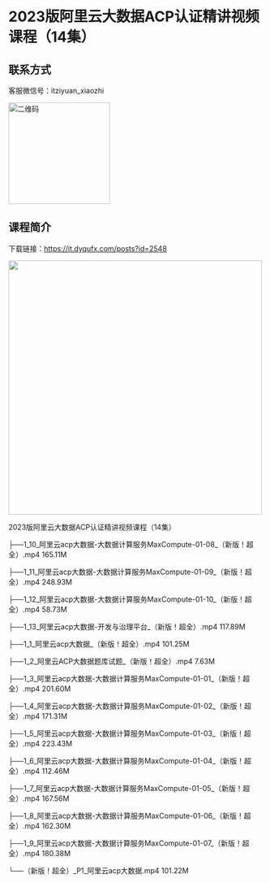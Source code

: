 # 2023版阿里云大数据ACP认证精讲视频课程（14集）

## 联系方式

客服微信号：itziyuan_xiaozhi

<img src="https://ziyuanyun.oss-cn-guangzhou.aliyuncs.com/common/20240614073449/666b82192834a.jpg" width="200" height="200" alt="二维码">

## 课程简介

下载链接：https://it.dyqufx.com/posts?id=2548

<img src="https://ziyuanyun.oss-cn-guangzhou.aliyuncs.com/yun/20240515184059/6644913b74804.jpg" width="500" alt="">

  2023版阿里云大数据ACP认证精讲视频课程（14集）



 ├──1_10_阿里云acp大数据-大数据计算服务MaxCompute-01-08_（新版！超全）.mp4 165.11M

 ├──1_11_阿里云acp大数据-大数据计算服务MaxCompute-01-09_（新版！超全）.mp4 248.93M

 ├──1_12_阿里云acp大数据-大数据计算服务MaxCompute-01-10_（新版！超全）.mp4 58.73M

 ├──1_13_阿里云acp大数据-开发与治理平台_（新版！超全）.mp4 117.89M

 ├──1_1_阿里云acp大数据_（新版！超全）.mp4 101.25M

 ├──1_2_阿里云ACP大数据题库试题_（新版！超全）.mp4 7.63M

 ├──1_3_阿里云acp大数据-大数据计算服务MaxCompute-01-01_（新版！超全）.mp4 201.60M

 ├──1_4_阿里云acp大数据-大数据计算服务MaxCompute-01-02_（新版！超全）.mp4 171.31M

 ├──1_5_阿里云acp大数据-大数据计算服务MaxCompute-01-03_（新版！超全）.mp4 223.43M

 ├──1_6_阿里云acp大数据-大数据计算服务MaxCompute-01-04_（新版！超全）.mp4 112.46M

 ├──1_7_阿里云acp大数据-大数据计算服务MaxCompute-01-05_（新版！超全）.mp4 167.56M

 ├──1_8_阿里云acp大数据-大数据计算服务MaxCompute-01-06_（新版！超全）.mp4 162.30M

 ├──1_9_阿里云acp大数据-大数据计算服务MaxCompute-01-07_（新版！超全）.mp4 180.38M

 └──（新版！超全）_P1_阿里云acp大数据.mp4 101.22M

  